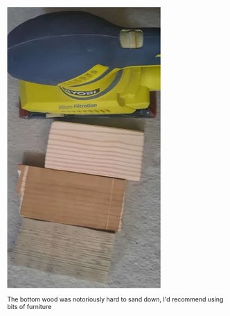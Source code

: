<img src=".pix/wood1.webp" style="max-width: 390px; height: auto;">

The bottom wood was notoriously hard to sand down, I'd recommend using bits of furniture
